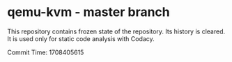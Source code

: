 # qemu-kvm - master branch

This repository contains frozen state of the repository.
Its history is cleared. It is used only for static code
analysis with Codacy.

Commit Time: 1708405615